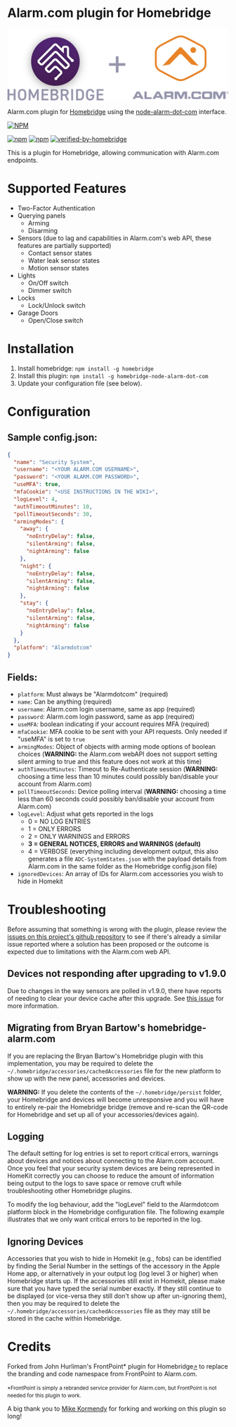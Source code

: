 # Alarm.com plugin for Homebridge

![Homebridge and Alarm.com logos combined](/Assets/homebridge_alarm_combined.jpg)

Alarm.com plugin for [Homebridge](https://github.com/homebridge/homebridge) using the [node-alarm-dot-com](https://github.com/node-alarm-dot-com/node-alarm-dot-com) interface.

[![NPM](https://nodei.co/npm/homebridge-node-alarm-dot-com.png?downloads=true&downloadRank=true&stars=true)](https://nodei.co/npm/homebridge-node-alarm-dot-com/)

[![npm](https://img.shields.io/npm/dm/homebridge-node-alarm-dot-com.svg)](https://www.npmjs.com/package/homebridge-node-alarm-dot-com)
[![npm](https://img.shields.io/npm/v/homebridge-node-alarm-dot-com.svg)](https://www.npmjs.com/package/homebridge-node-alarm-dot-com)
[![verified-by-homebridge](https://badgen.net/badge/homebridge/verified/purple)](https://github.com/homebridge/homebridge/wiki/Verified-Plugins)

This is a plugin for Homebridge, allowing communication with Alarm.com endpoints.

# Supported Features

- Two-Factor Authentication
- Querying panels
  - Arming
  - Disarming
- Sensors (due to lag and capabilities in Alarm.com's web API, these features are partially supported)
  - Contact sensor states
  - Water leak sensor states
  - Motion sensor states
- Lights
  - On/Off switch
  - Dimmer switch
- Locks
  - Lock/Unlock switch
- Garage Doors
  - Open/Close switch

# Installation

1. Install homebridge: `npm install -g homebridge`
2. Install this plugin: `npm install -g homebridge-node-alarm-dot-com`
3. Update your configuration file (see below).

# Configuration

## Sample config.json:

```json
{
  "name": "Security System",
  "username": "<YOUR ALARM.COM USERNAME>",
  "password": "<YOUR ALARM.COM PASSWORD>",
  "useMFA": true,
  "mfaCookie": "<USE INSTRUCTIONS IN THE WIKI>",
  "logLevel": 4,
  "authTimeoutMinutes": 10,
  "pollTimeoutSeconds": 30,
  "armingModes": {
    "away": {
      "noEntryDelay": false,
      "silentArming": false,
      "nightArming": false
    },
    "night": {
      "noEntryDelay": false,
      "silentArming": false,
      "nightArming": false
    },
    "stay": {
      "noEntryDelay": false,
      "silentArming": false,
      "nightArming": false
    }
  },
  "platform": "Alarmdotcom"
}
```

## Fields:

- `platform`: Must always be "Alarmdotcom" (required)
- `name`: Can be anything (required)
- `username`: Alarm.com login username, same as app (required)
- `password`: Alarm.com login password, same as app (required)
- `useMFA`: boolean indicating if your account requires MFA (required)
- `mfaCookie`: MFA cookie to be sent with your API requests. Only needed if "useMFA" is set to `true`
- `armingModes`: Object of objects with arming mode options of boolean choices (**WARNING:** the Alarm.com webAPI does not support setting silent arming to true and this feature does not work at this time)
- `authTimeoutMinutes`: Timeout to Re-Authenticate session (**WARNING:** choosing a time less than 10 minutes could possibly ban/disable your account from Alarm.com)
- `pollTimeoutSeconds`: Device polling interval (**WARNING:** choosing a time less than 60 seconds could possibly ban/disable your account from Alarm.com)
- `logLevel`: Adjust what gets reported in the logs
  - 0 = NO LOG ENTRIES
  - 1 = ONLY ERRORS
  - 2 = ONLY WARNINGS and ERRORS
  - **3 = GENERAL NOTICES, ERRORS and WARNINGS (default)**
  - 4 = VERBOSE (everything including development output, this also generates a file `ADC-SystemStates.json` with the payload details from Alarm.com in the same folder as the Homebridge config.json file)
- `ignoredDevices`: An array of IDs for Alarm.com accessories you wish to hide in Homekit

# Troubleshooting

Before assuming that something is wrong with the plugin, please review the [issues on this project's github repository](https://github.com/node-alarm-dot-com/homebridge-node-alarm-dot-com/issues?utf8=%E2%9C%93&q=sort%3Aupdated-desc+) to see if there's already a similar issue reported where a solution has been proposed or the outcome is expected due to limitations with the Alarm.com web API.

## Devices not responding after upgrading to v1.9.0

Due to changes in the way sensors are polled in v1.9.0, there have reports of needing to clear your device cache after this upgrade. See [this issue](https://github.com/node-alarm-dot-com/homebridge-node-alarm-dot-com/issues/107) for more information.

## Migrating from Bryan Bartow's homebridge-alarm.com

If you are replacing the Bryan Bartow's Homebridge plugin with this implementation, you may be required to delete the `~/.homebridge/accessories/cachedAccessories` file for the new platform to show up with the new panel, accessories and devices.

**WARNING:** If you delete the contents of the `~/.homebridge/persist` folder, your Homebridge and devices will become unresponsive and you will have to entirely re-pair the Homebridge bridge (remove and re-scan the QR-code for Homebridge and set up all of your accessories/devices again).

## Logging

The default setting for log entries is set to report critical errors, warnings about devices and notices about connecting to the Alarm.com account. Once you feel that your security system devices are being represented in HomeKit correctly you can choose to reduce the amount of information being output to the logs to save space or remove cruft while troubleshooting other Homebridge plugins.

To modify the log behaviour, add the "logLevel" field to the Alarmdotcom platform block in the Homebridge configuration file. The following example illustrates that we only want critical errors to be reported in the log.

## Ignoring Devices

Accessories that you wish to hide in Homekit (e.g., fobs) can be identified by finding the Serial Number in the settings of the accessory in the Apple Home app, or alternatively in your output log (log level 3 or higher) when Homebridge starts up. If the accessories still exist in Homekit, please make sure that you have typed the serial number exactly. If they still continue to be displayed (or vice-versa they still don't show up after un-ignoring them), then you may be required to delete the `~/.homebridge/accessories/cachedAccessories` file as they may still be stored in the cache within Homebridge.

# Credits

Forked from John Hurliman's FrontPoint\* plugin for Homebridge<small>[↗](https://github.com/jhurliman/homebridge-frontpoint)</small> to replace the branding and code namespace from FrontPoint to Alarm.com.

<small>\*FrontPoint is simply a rebranded service provider for Alarm.com, but FrontPoint is not needed for this plugin to work.</small>

A big thank you to [Mike Kormendy](https://github.com/mkormendy) for forking and working on this plugin so long!
